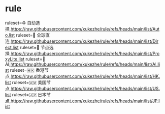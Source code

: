 # rule

ruleset=♻️ 自动选择,https://raw.githubusercontent.com/xukezhe/rule/refs/heads/main/list/Auto.list
ruleset=🎯 全球直连,https://raw.githubusercontent.com/xukezhe/rule/refs/heads/main/list/Direct.list
ruleset=🔰 节点选择,https://raw.githubusercontent.com/xukezhe/rule/refs/heads/main/list/ProxyLite.list
ruleset=🤖 AI,https://raw.githubusercontent.com/xukezhe/rule/refs/heads/main/list/AI.list
ruleset=🇭🇰 香港节点,https://raw.githubusercontent.com/xukezhe/rule/refs/heads/main/list/HK.list
ruleset=🇺🇲 美国节点,https://raw.githubusercontent.com/xukezhe/rule/refs/heads/main/list/US.list
ruleset=🇯🇵 日本节点,https://raw.githubusercontent.com/xukezhe/rule/refs/heads/main/list/JP.list
